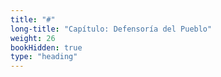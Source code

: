 ```yaml
---
title: "#"
long-title: "Capítulo: Defensoría del Pueblo"
weight: 26
bookHidden: true
type: "heading"
---
```

